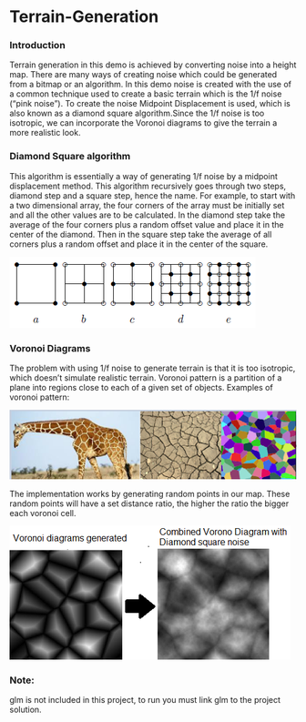 # Terrain-Generation

<h3>Introduction</h3>
	<p>Terrain generation in this demo is achieved by converting noise into a height map. There are many ways of creating noise which could be generated from a bitmap or an algorithm. In this demo noise is created with the use of a common technique used to create a basic terrain which is the 1/f noise (“pink noise”). To create the noise Midpoint Displacement is used, which is also known as a diamond square algorithm.Since the 1/f noise is too isotropic, we can incorporate the Voronoi diagrams to give the terrain a more realistic look.</p> 

<h3>Diamond Square algorithm</h3>
	<p>This algorithm is essentially a way of generating 1/f noise by a midpoint displacement method. This algorithm recursively goes through two steps, diamond step and a square step, hence the name. For example, to start with a two dimensional array, the four corners of the array must be initially set and all the other values are to be calculated. In the diamond step take the average of the four corners plus a random offset value and place it in the center of the diamond. Then in the square step take the average of all corners plus a random offset and place it in the center of the square.</p>
<img src="img/DSDiag.png">

<h3>Voronoi Diagrams</h3>
	<p>The problem with using 1/f noise to generate terrain is that it is too isotropic, which doesn’t simulate realistic terrain. Voronoi pattern is a partition of a plane into regions close to each of a given set of objects. Examples of voronoi pattern:</p>
<img src="img/voronoi.png">
<p>The implementation works by generating random points in our map. These random points will have a set distance ratio, the higher the ratio the bigger each voronoi cell.</p>

<img src="img/final.png">

<h3>Note:</h3> <p>glm is not included in this project, to run you must link glm to the project solution.</p> 
